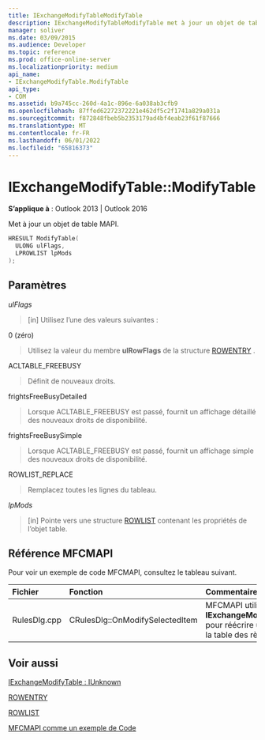 ```yaml
---
title: IExchangeModifyTableModifyTable
description: IExchangeModifyTableModifyTable met à jour un objet de table MAPI. Cet article décrit sa syntaxe, ses paramètres et fournit un exemple de code.
manager: soliver
ms.date: 03/09/2015
ms.audience: Developer
ms.topic: reference
ms.prod: office-online-server
ms.localizationpriority: medium
api_name:
- IExchangeModifyTable.ModifyTable
api_type:
- COM
ms.assetid: b9a745cc-260d-4a1c-896e-6a038ab3cfb9
ms.openlocfilehash: 87ffed62272372221e462df5c2f1741a829a031a
ms.sourcegitcommit: f872848fbeb5b2353179ad4bf4eab23f61f87666
ms.translationtype: MT
ms.contentlocale: fr-FR
ms.lasthandoff: 06/01/2022
ms.locfileid: "65816373"
---
```

# <a name="iexchangemodifytablemodifytable"></a>IExchangeModifyTable::ModifyTable

  
  
**S’applique à** : Outlook 2013 | Outlook 2016 
  
Met à jour un objet de table MAPI.
  
```cpp
HRESULT ModifyTable( 
  ULONG ulFlags, 
  LPROWLIST lpMods 
); 

```

## <a name="parameters"></a>Paramètres

 _ulFlags_
  
> [in] Utilisez l’une des valeurs suivantes : 
    
0 (zéro)
  
> Utilisez la valeur du membre **ulRowFlags** de la structure [ROWENTRY](rowentry.md) . 
    
ACLTABLE_FREEBUSY
  
> Définit de nouveaux droits.
    
frightsFreeBusyDetailed
  
> Lorsque ACLTABLE_FREEBUSY est passé, fournit un affichage détaillé des nouveaux droits de disponibilité.
    
frightsFreeBusySimple
  
> Lorsque ACLTABLE_FREEBUSY est passé, fournit un affichage simple des nouveaux droits de disponibilité.
    
ROWLIST_REPLACE
  
> Remplacez toutes les lignes du tableau.
    
 _lpMods_
  
> [in] Pointe vers une structure [ROWLIST](rowlist.md) contenant les propriétés de l’objet table. 
    
## <a name="mfcmapi-reference"></a>Référence MFCMAPI

Pour voir un exemple de code MFCMAPI, consultez le tableau suivant.
  
|**Fichier**|**Fonction**|**Commentaire**|
|:-----|:-----|:-----|
|RulesDlg.cpp  <br/> |CRulesDlg::OnModifySelectedItem  <br/> |MFCMAPI utilise la méthode **IExchangeModifyTable::ModifyTable** pour réécrire une règle modifiée dans la table des règles. |
   
## <a name="see-also"></a>Voir aussi



[IExchangeModifyTable : IUnknown](iexchangemodifytableiunknown.md)
  
[ROWENTRY](rowentry.md)
  
[ROWLIST](rowlist.md)


[MFCMAPI comme un exemple de Code](mfcmapi-as-a-code-sample.md)

